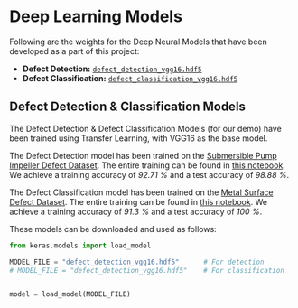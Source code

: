 # Deep Learning Models

Following are the weights for the Deep Neural Models that have been developed as a part of this project:

- __Defect Detection:__ [`defect_detection_vgg16.hdf5`](https://drive.google.com/file/d/16PxIWtCWT-YXCSnk9uNgBQYgxPpoweHm/view?usp=sharing)
- __Defect Classification:__ [`defect_classification_vgg16.hdf5`](https://drive.google.com/file/d/1jTsQ9Mh3r0pzBOIT1yXUeJK6EX5uTmZY/view?usp=sharing)

## Defect Detection & Classification Models

The Defect Detection & Defect Classification Models (for our demo) have been trained using Transfer Learning, with VGG16 as the base model.

The Defect Detection model has been trained on the [Submersible Pump Impeller Defect Dataset](https://www.kaggle.com/ravirajsinh45/real-life-industrial-dataset-of-casting-product). The entire training can be found in [this notebook](./DefectDetectionVGG.ipynb). We achieve a training accuracy of _92.71 %_ and a test accuracy of _98.88 %_.

The Defect Classification model has been trained on the [Metal Surface Defect Dataset](https://www.kaggle.com/fantacher/neu-metal-surface-defects-data). The entire training can be found in [this notebook](./DefectClassificationVGG.ipynb). We achieve a training accuracy of _91.3 %_ and a test accuracy of _100 %_.

These models can be downloaded and used as follows:

```python
from keras.models import load_model 

MODEL_FILE = "defect_detection_vgg16.hdf5"      # For detection
# MODEL_FILE = "defect_detection_vgg16.hdf5"    # For classification


model = load_model(MODEL_FILE)
```